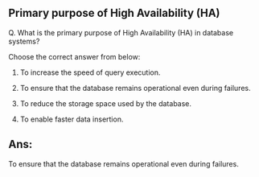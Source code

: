 ## Primary purpose of High Availability (HA)

Q. What is the primary purpose of High Availability (HA) in database systems?

Choose the correct answer from below:

  1. To increase the speed of query execution.

  2. To ensure that the database remains operational even during failures.

  3. To reduce the storage space used by the database.

  4. To enable faster data insertion.

## Ans:
To ensure that the database remains operational even during failures.
